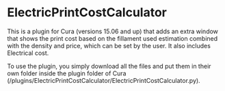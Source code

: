 # ElectricPrintCostCalculator
This is a plugin for Cura (versions 15.06 and up) that adds an extra window that shows the print cost based on the fillament used estimation combined with the density and price, which can be set by the user.
It also includes Electrical cost.

To use the plugin, you simply download all the files and put them in their own folder inside the plugin folder of Cura (/plugins/ElectricPrintCostCalculator/ElectricPrintCostCalculator.py). 
